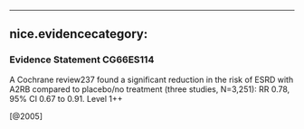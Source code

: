 
---
nice.evidencecategory: 
---

### Evidence Statement CG66ES114
A Cochrane review237 found a significant reduction in the risk of ESRD with A2RB compared
to placebo/no treatment (three studies, N=3,251): RR 0.78, 95% CI 0.67 to 0.91. Level 1++

[@2005]

